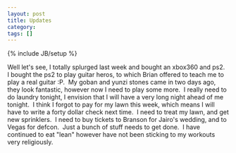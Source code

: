 ```yaml
---
layout: post
title: Updates
category: 
tags: []
---
```

{% include JB/setup %}

Well let's see, I totally splurged last week and bought an xbox360 and ps2.  I bought the ps2 to play guitar heros, to which Brian offered to teach me to play a real guitar :P.  My goban and yunzi stones came in two days ago, they look fantastic, however now I need to play some more.  I really need to do laundry tonight, I envision that I will have a very long night ahead of me tonight.  I think I forgot to pay for my lawn this week, which means I will have to write a forty dollar check next time.  I need to treat my lawn, and get new sprinklers.  I need to buy tickets to Branson for Jairo's wedding, and to Vegas for defcon.  Just a bunch of stuff needs to get done.  I have continued to eat "lean" however have not been sticking to my workouts very religiously.
